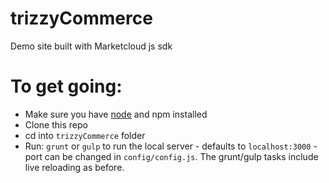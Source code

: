 # trizzyCommerce
Demo site built with Marketcloud js sdk

# To get going:

- Make sure you have [node](https://nodejs.org/en/) and npm installed
- Clone this repo
- cd into `trizzyCommerce` folder
- Run: `grunt` or `gulp` to run the local server - defaults to `localhost:3000` - port can be changed in `config/config.js`. The grunt/gulp tasks include live reloading as before.
